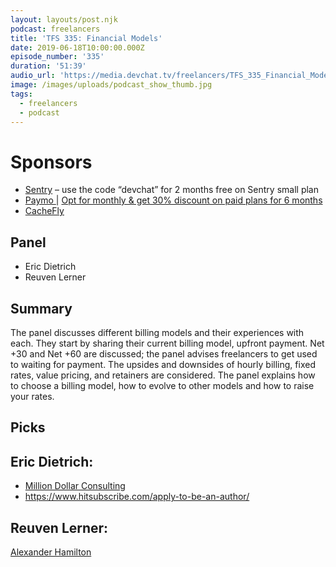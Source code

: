 ```yaml
---
layout: layouts/post.njk
podcast: freelancers
title: 'TFS 335: Financial Models'
date: 2019-06-18T10:00:00.000Z
episode_number: '335'
duration: '51:39'
audio_url: 'https://media.devchat.tv/freelancers/TFS_335_Financial_Models.mp3'
image: /images/uploads/podcast_show_thumb.jpg
tags:
  - freelancers
  - podcast
---
```

# Sponsors

* [Sentry](http://sentry.io/) – use the code “devchat” for 2 months free on Sentry small plan
* [Paymo ](https://www.paymoapp.com/?utm_source=Devchat&utm_medium=podcast&utm_campaign=Devchat_Freelancers_Podcast)| [Opt for monthly & get 30% discount on paid plans for 6 months](https://app.paymoapp.com/?discount=622H2D#Paymo.module.subscription/)
* [CacheFly](https://www.cachefly.com/)

## Panel

* Eric Dietrich
* Reuven Lerner

## Summary

The panel discusses different billing models and their experiences with each. They start by sharing their current billing model, upfront payment. Net +30 and Net +60 are discussed; the panel advises freelancers to get used to waiting for payment. The upsides and downsides of hourly billing, fixed rates, value pricing, and retainers are considered. The panel explains how to choose a billing model, how to evolve to other models and how to raise your rates.

## Picks

## Eric Dietrich:

* [Million Dollar Consulting](https://www.amazon.com/Million-Dollar-Consulting-Alan-Weiss-ebook/dp/B002MPQ230/ref=sr_1_3?ie=UTF8&qid=1548462018&sr=8-1&linkCode=ll1&tag=devchattv-20&linkId=f06bfe7482dca8bb751ed6d7cc86e2ab&language=en_US)
* <https://www.hitsubscribe.com/apply-to-be-an-author/>

## Reuven Lerner:

[Alexander Hamilton](https://www.amazon.com/Alexander-Hamilton-Ron-Chernow-ebook/dp/B000QJLQZI/ref=sr_1_2?ie=UTF8&qid=1548462018&sr=8-1&linkCode=ll1&tag=devchattv-20&linkId=f06bfe7482dca8bb751ed6d7cc86e2ab&language=en_US)
